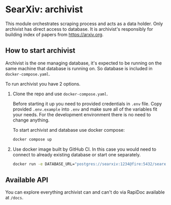 # SearXiv: archivist

This module orchestrates scraping process and acts as a data holder. Only
archivist has direct access to database. It is archivist's responsibly for
building index of papers from https://arxiv.org.

## How to start archivist

Archivist is the one managing database, it's expected to be running on the same
machine that database is running on. So database is included in
`docker-compose.yaml`.

To run archivist you have 2 options.

1. Clone the repo and use `docker-compose.yaml`.

    Before starting it up you need to provided credentials in `.env` file. Copy
    provided `.env.example` into `.env` and make sure all of the variables fit
    your needs. For the development environment there is no need to change
    anything.

    To start archivist and database use docker compose:

    ```sh
    docker compose up
    ```

1. Use docker image built by GitHub CI. In this case you would need to connect
   to already existing database or start one separately.

    ```sh
    docker run -e DATABASE_URL="postgres://searxiv:1234@fire:5432/searxiv" ghcr.io/searxiv/archivist:latest
    ```

## Available API

You can explore everything archivist can and can't do via RapiDoc available at
`/docs`.

